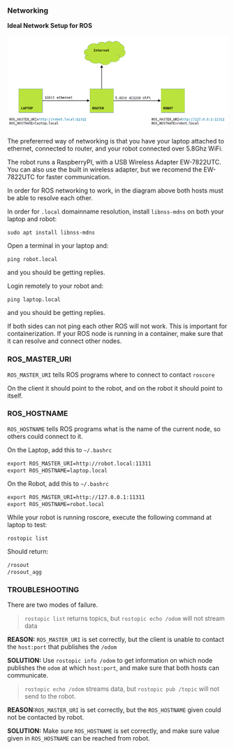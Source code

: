 ### Networking

**Ideal Network Setup for ROS**

![Ideal Network Setup for ROS](https://raw.githubusercontent.com/ROSRider/rosrider_doc/main/img/networking.png)

The prefererred way of networking is that you have your laptop attached to ethernet, connected to router, and your robot connected over 5.8Ghz WiFi.

The robot runs a RaspberryPI, with a USB Wireless Adapter EW-7822UTC. You can also use the built in wireless adapter, but we recomend the EW-7822UTC for faster communication.

In order for ROS networking to work, in the diagram above both hosts must be able to resolve each other.

In order for `.local` domainname resolution, install `libnss-mdns` on both your laptop and robot:

```console
sudo apt install libnss-mdns
```


Open a terminal in your laptop and:

```console
ping robot.local
```

and you should be getting replies.

Login remotely to your robot and:

```console
ping laptop.local
```

and you should be getting replies.

If both sides can not ping each other ROS will not work. This is important for containerization. If your ROS node is running in a container, make sure that it can resolve and connect other nodes.

### ROS\_MASTER\_URI

`ROS_MASTER_URI` tells ROS programs where to connect to contact `roscore`

On the client it should point to the robot, and on the robot it should point to itself.

### ROS_HOSTNAME

 `ROS_HOSTNAME` tells ROS programs what is the name of the current node, so others could connect to it.

On the Laptop, add this to `~/.bashrc`

```console
export ROS_MASTER_URI=http://robot.local:11311
export ROS_HOSTNAME=laptop.local
```

On the Robot, add this to `~/.bashrc`

```console
export ROS_MASTER_URI=http://127.0.0.1:11311
export ROS_HOSTNAME=robot.local
```

While your robot is running roscore, execute the following command at laptop to test:

```console
rostopic list
```

Should return:

```console
/rosout
/rosout_agg
```


### TROUBLESHOOTING

There are two modes of failure.

>`rostopic list` returns topics, but `rostopic echo /odom` will not stream data

**REASON:** `ROS_MASTER_URI` is set correctly, but the client is unable to contact the `host:port` that publishes the `/odom`
	
**SOLUTION:** Use `rostopic info /odom` to get information on which node publishes the `odom` at which `host:port`, and make sure that both hosts can communicate.

>`rostopic echo /odom` streams data, but `rostopic pub /topic` will not send to the robot.
	
**REASON:**`ROS_MASTER_URI` is set correctly, but the `ROS_HOSTNAME` given could not be contacted by robot.
	
**SOLUTION:** Make sure `ROS_HOSTNAME` is set correctly, and make sure value given in `ROS_HOSTNAME` can be reached from robot.